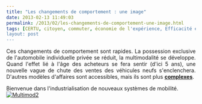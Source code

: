 ```yaml
---
title: "Les changements de comportement : une image"
date: 2013-02-13 11:49:03
permalink: /2013/02/les-changements-de-comportement-une-image.html
tags: [CERTU, citoyen, commuter, économie de l'expérience, Efficacité énergétique, multimodes, Service de mobilité, transit]
layout: post
---
```


<p style="text-align: justify">Ces changements de comportement sont rapides. La possession exclusive de l'automobile individuelle privée se réduit, la multimodalité se développe. Quand l'effet lié à l'âge des acheteurs se fera sentir (d'ici 5 ans), une nouvelle vague de chute des ventes des véhicules neufs s'enclenchera. D'autres modèles d'affaires sont accessibles, mais ils sont plus <strong><a href="https://gabrielplassat.github.io/transportsdufutur/les-metanotes-tdf-transports-du-futur" target="_blank">complexes</a></strong>.</p> <p style="text-align: justify">Bienvenue dans l'industrialisation de nouveaux systèmes de mobilité.<br /> <a class="asset-img-link" href="https://gabrielplassat.github.io/transportsdufutur/wp-content/uploads/sites/6/old/6a0120a66d2ad4970b017d410605af970c-pi.png"><img alt="Multimod2" border="0" class="asset  asset-image at-xid-6a0120a66d2ad4970b017d410605af970c image-full" src="/wp-content/uploads/sites/6/old/6a0120a66d2ad4970b017d410605af970c-800wi.png" title="Multimod2" /></a><br /> </p>

